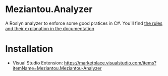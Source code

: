 # Meziantou.Analyzer

A Roslyn analyzer to enforce some good pratices in C#. You'll find [the rules and their explanation in the documentation](https://github.com/meziantou/Meziantou.Analyzer/tree/master/docs/Rules)

# Installation

- Visual Studio Extension: <https://marketplace.visualstudio.com/items?itemName=Meziantou.Meziantou-Analyzer>
